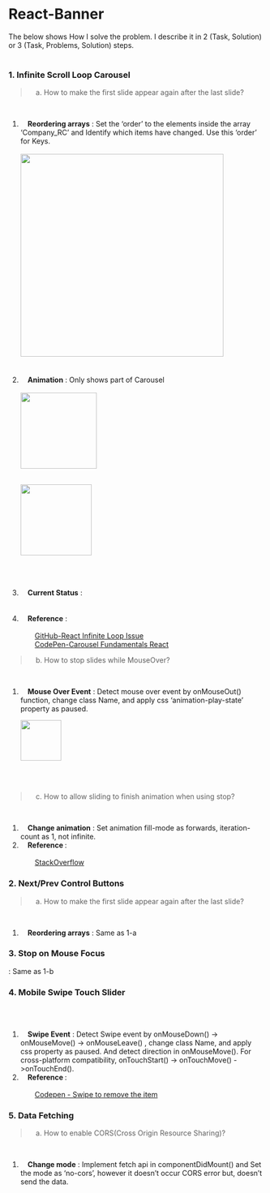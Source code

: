 # React-Banner
The below shows How I solve the problem. I describe it in 2 (Task, Solution) or 3 (Task, Problems, Solution) steps.</br></br>
<h3>1. Infinite Scroll Loop Carousel</h3>
<blockquote>&emsp;a. How to make the first slide appear again after the last slide?</blockquote></br>
<ol>  
<li>&emsp;<strong>Reordering arrays</strong> : Set the ‘order’ to the elements inside the array ‘Company_RC’ and Identify which items have changed. Use this ‘order’ for Keys.<br/><br/>
<img src="https://user-images.githubusercontent.com/6896920/61291280-0f842000-a809-11e9-9537-cd8d7623d287.png" height="400px"></img>

</li></br></br>
<li>&emsp;<strong>Animation</strong> : Only shows part of Carousel<br/><br/>
<img src="https://user-images.githubusercontent.com/6896920/61291468-8de0c200-a809-11e9-9d08-a080f401bc24.png" height="150px"></img><br/><br/>

<img src="https://user-images.githubusercontent.com/6896920/61291541-b9fc4300-a809-11e9-87ee-1362afa50592.png" height="140px"></img><br/><br/>
</li></br></br>
<li>&emsp;<strong>Current Status</strong>  : </li></br></br>
<li>&emsp;<strong>Reference</strong>  : </br></br>
&emsp;&emsp;<a target="_blank" href="https://github.com/express-labs/pure-react-carousel/issues/60">GitHub-React Infinite Loop Issue</a></br>
&emsp;&emsp;<a target="_blank" href="https://codepen.io/MattPeck/pen/pZbWjN?editors=0010">CodePen-Carousel Fundamentals React</a>
</li>
</ol>

<blockquote>&emsp;b. How to stop slides while MouseOver?</blockquote></br>
<ol>
<li>&emsp;<strong>Mouse Over Event</strong> : Detect mouse over event by onMouseOut() function, change class Name, and apply css ‘animation-play-state’ property as paused. 
	
<img src="https://user-images.githubusercontent.com/6896920/61291612-f2038600-a809-11e9-9524-8a75d17383e1.png" height="80px"></img><br/><br/>
</li></br>
</ol>
<blockquote>&emsp;c. How to allow sliding to finish animation when using stop?</blockquote></br>
<ol>
<li>&emsp;<strong>Change animation</strong> : Set animation fill-mode as forwards, iteration-count as 1, not infinite.</li>
<li>&emsp;<strong>Reference </strong>  : </br></br>
&emsp;&emsp;<a target="_blank" href="https://stackoverflow.com/questions/25314215/how-to-allow-slidedown-and-slideup-to-finish-animation-when-using-stop">StackOverflow</a></li>
</ol>
<h3>2. Next/Prev Control Buttons</h3>
<blockquote>&emsp;a. How to make the first slide appear again after the last slide?</blockquote></br>
<ol>
	<li>&emsp;<strong>Reordering arrays</strong> : Same as 1-a </li>
</ol>
<h3>3. Stop on Mouse Focus</h3> : Same as 1-b	
<h3>4. Mobile Swipe Touch Slider</h3> <br/><br/>
<ol>
<li>&emsp;<strong>Swipe Event</strong> : Detect Swipe event by onMouseDown() -> onMouseMove() -> onMouseLeave() , change class Name, and apply css property as paused. And detect direction in onMouseMove(). For cross-platform compatibility, onTouchStart() -> onTouchMove() ->onTouchEnd().</li>

		
<li>&emsp;<strong>Reference  </strong>:</br></br>
&emsp;&emsp;<a target="_blank" href="https://codepen.io/swingthing/pen/ZBGBJb/">Codepen - Swipe to remove the item</a></li>
</ol>
<h3>5. Data Fetching</h3>
<blockquote>&emsp;a. How to enable CORS(Cross Origin Resource Sharing)?</blockquote></br>
<ol>
<li>&emsp;<strong>Change mode</strong> : Implement fetch api in componentDidMount() and Set the mode as ‘no-cors’, however it doesn’t occur CORS error but, doesn’t send the data.</li>
</ol>

